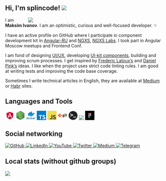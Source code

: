 <h2> Hi, I'm splincode! <img src="https://habrastorage.org/webt/gx/fh/jm/gxfhjmrabq3yapyhgwscweeb9bu.gif" width="20"></h2>

<img align='right' src="https://habrastorage.org/webt/tn/jp/ep/tnjpepft7cptughbj_1bmrublio.gif" width="430">

I am <b>Maksim Ivanov</b>.
I am an optimistic, curious and well-focused developer. :sparkles: <br>

I have an active profile on GitHub where I participate in component development kit in [Angular-RU](https://github.com/Angular-RU) and [NGXS](http://github.com/ngxs), [NGXS Labs](https://github.com/ngxs-labs). I took part in Angular Moscow meetups and Frontend Conf.

I am fond of designing [UI/UX](https://www.figma.com/@splincode), developing [UI-kit components](https://github.com/Angular-RU/angular-ru-sdk), building and improving scrum processes. I get inspired by [Frederic Laloux’s](https://www.amazon.com/Reinventing-Organizations-Creating-Inspired-Consciousness-ebook/dp/B00ICS9VI4/ref=sr_1_1?crid=5O4IFOXEEQF3&dchild=1&keywords=frederic+laloux&qid=1630832688&s=digital-text&sprefix=frederick+lal%2Cdigital-text%2C263&sr=1-1) and [Daniel Pink’s](https://www.amazon.com/Drive-Surprising-Truth-About-Motivates-ebook/dp/B004P1JDJO/ref=sr_1_1?crid=27CS48Y73O9GJ&dchild=1&keywords=daniel+pink&qid=1630832731&s=digital-text&sprefix=danial+pink%2Cdigital-text%2C261&sr=1-1) ideas. I like when the project uses strict code linting rules. I am good at writing tests and improving the code base coverage.

Sometimes I write technical articles in English, they are available at [Medium](https://medium.com/@splincode) or [Habr](https://habr.com/ru/users/splincodewd/posts/) sites.

## Languages and Tools

<code><img height="30" src="https://raw.githubusercontent.com/github/explore/80688e429a7d4ef2fca1e82350fe8e3517d3494d/topics/angular/angular.png"></code>
<code><img height="30" src="https://raw.githubusercontent.com/github/explore/80688e429a7d4ef2fca1e82350fe8e3517d3494d/topics/nodejs/nodejs.png"></code>
<code><img height="30" src="https://raw.githubusercontent.com/github/explore/80688e429a7d4ef2fca1e82350fe8e3517d3494d/topics/docker/docker.png"></code>
<code><img height="30" src="https://raw.githubusercontent.com/github/explore/80688e429a7d4ef2fca1e82350fe8e3517d3494d/topics/typescript/typescript.png"></code>
<code><img height="30" src="https://raw.githubusercontent.com/github/explore/80688e429a7d4ef2fca1e82350fe8e3517d3494d/topics/javascript/javascript.png"></code>
<code><img height="30" src="https://raw.githubusercontent.com/github/explore/80688e429a7d4ef2fca1e82350fe8e3517d3494d/topics/git/git.png"></code>
<code><img height="30" src="https://raw.githubusercontent.com/github/explore/80688e429a7d4ef2fca1e82350fe8e3517d3494d/topics/terminal/terminal.png"></code>
<code><img height="30" src="https://habrastorage.org/webt/d0/g4/wj/d0g4wjovwabpzhaetmqydzwff1o.jpeg"></code>
<code><img height="30" src="https://raw.githubusercontent.com/github/explore/05d0f0dfceafd861bdf2b53559399dae7b2e2d8b/topics/figma/figma.png"></code>

## Social networking

<a href="https://github.com/splincode" target="_blank">
  <img src="https://img.shields.io/badge/-GitHub-181717?style=flat-square&logo=github" alt="GitHub">
</a>

<a href="https://www.linkedin.com/in/splincode" target="_blank">
  <img src="https://img.shields.io/badge/LinkedIn-blue?style=flat&logo=linkedin&labelColor=blue" alt="LinkedIn">
</a>

<a href="https://www.youtube.com/c/splincodewd" target="_blank">
  <img src="https://img.shields.io/badge/Youtube-eb3223?style=flat&logo=youtube&labelColor=eb3223" alt="YouTube">
</a>

<a href="https://twitter.com/splincodewd" target="_blank">
  <img src="https://img.shields.io/badge/-Twitter-1ca0f1?style=flat-square&labelColor=1ca0f1&logo=twitter&logoColor=white" alt="Twitter">
</a>

<a href="https://medium.com/@splincode" target="_blank">
  <img src="https://img.shields.io/badge/Medium-black?style=flat&logo=medium&labelColor=black" alt="Medium">
</a>

<a href="https://t.me/splincode" target="_blank">
  <img src="https://img.shields.io/badge/-Telegram-0088cc?style=flat-square&logo=telegram" alt="Telegram">
</a>

## Local stats (without github groups)

<a href="https://github.com/anuraghazra/github-readme-stats">
  <img align="center" src="https://github-readme-stats.vercel.app/api?username=splincode&count_private=true&show_icons=true&include_all_commits=true&hide_border=true&hide_title=true" />
</a>
